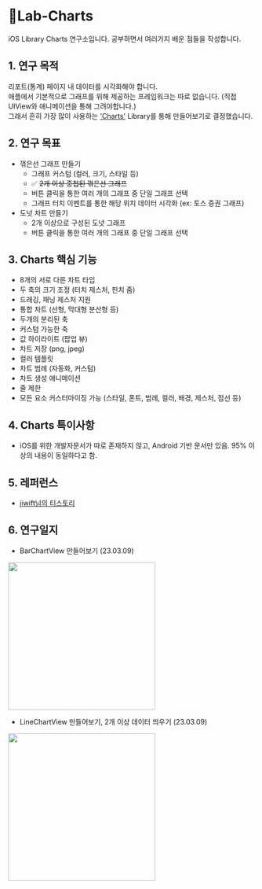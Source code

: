 # 🔬Lab-Charts

iOS Library Charts 연구소입니다.
공부하면서 여러가지 배운 점들을 작성합니다.

## 1. 연구 목적

리포트(통계) 페이지 내 데이터를 시각화해야 합니다.   
애플에서 기본적으로 그래프를 위해 제공하는 프레임워크는 따로 없습니다. (직접 UIView와 애니메이션을 통해 그려야합니다.)   
그래서 흔히 가장 많이 사용하는 ['Charts'](https://github.com/danielgindi/Charts) Library를 통해 만들어보기로 결정했습니다.


## 2. 연구 목표   

- 꺾은선 그래프 만들기
  - 그래프 커스텀 (컬러, 크기, 스타일 등)
  - ✅ ~~2개 이상 중첩된 꺾은선 그래프~~
  - 버튼 클릭을 통한 여러 개의 그래프 중 단일 그래프 선택
  - 그래프 터치 이벤트를 통한 해당 위치 데이터 시각화 (ex: 토스 증권 그래프)
- 도넛 차트 만들기
  - 2개 이상으로 구성된 도넛 그래프
  - 버튼 클릭을 통한 여러 개의 그래프 중 단일 그래프 선택

## 3. Charts 핵심 기능
- 8개의 서로 다른 차트 타입
- 두 축의 크기 조정 (터치 제스처, 핀치 줌)
- 드래깅, 패닝 제스처 지원
- 통합 차트 (선형, 막대형 분산형 등)
- 두개의 분리된 축
- 커스텀 가능한 축
- 값 하이라이트 (팝업 뷰)
- 차트 저장 (png, jpeg)
- 컬러 템플릿
- 차트 범례 (자동화, 커스텀)
- 차트 생성 애니메이션
- 줄 제한
- 모든 요소 커스터마이징 가능 (스타일, 폰트, 범례, 컬러, 배경, 제스처, 점선 등)

## 4. Charts 특이사항

- iOS를 위한 개발자문서가 따로 존재하지 않고, Android 기반 문서만 있음. 95% 이상의 내용이 동일하다고 함.

## 5. 레퍼런스
- [jiwift님의 티스토리](https://jiwift.tistory.com/entry/iOSSwift-Charts-%EA%B7%B8%EB%9E%98%ED%94%84-%EB%9D%BC%EC%9D%B4%EB%B8%8C%EB%9F%AC%EB%A6%AC-Bar-Chart-%ED%91%9C%EC%8B%9C%ED%95%98%EA%B8%B0-%EB%B0%94-%EC%B0%A8%ED%8A%B8-%EA%B7%B8%EB%A6%AC%EA%B8%B0)

## 6. 연구일지
- BarChartView 만들어보기 (23.03.09) 
<img width="300" src="https://user-images.githubusercontent.com/113565086/223921869-4243a5bf-a98d-4cd8-ae6d-29072f9ea543.png">

- LineChartView 만들어보기, 2개 이상 데이터 띄우기 (23.03.09) 
<img width="300" src="https://user-images.githubusercontent.com/113565086/223931072-6dbd14b9-2ba5-408b-ba96-46cc45d22887.png">
